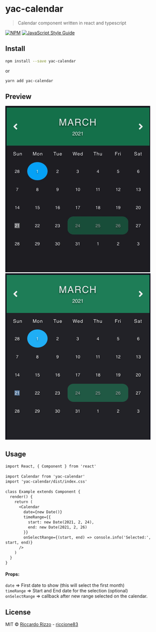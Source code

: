 # yac-calendar

> Calendar component written in react and typescript

[![NPM](https://img.shields.io/npm/v/yac-calendar.svg)](https://www.npmjs.com/package/yac-calendar) [![JavaScript Style Guide](https://img.shields.io/badge/code_style-standard-brightgreen.svg)](https://standardjs.com)

## Install

```bash
npm install --save yac-calendar
```

or

```bash
yarn add yac-calendar
```

## Preview

![alt text](https://github.com/riccione83/yac-calendar/raw/master/example/ezgif-7-ee8485ad0ff8.gif?raw=true)
![alt text](https://github.com/riccione83/yac-calendar/raw/master/example/Screenshot.png)

## Usage

```tsx
import React, { Component } from 'react'

import Calendar from 'yac-calendar'
import 'yac-calendar/dist/index.css'

class Example extends Component {
  render() {
    return (
      <Calendar
        date={new Date()}
        timeRange={{
          start: new Date(2021, 2, 24),
          end: new Date(2021, 2, 26)
        }}
        onSelectRange={(start, end) => console.info('Selected:', start, end)}
      />
    )
  }
}
```

#### Props:

`date` => First date to show (this will select the first month)<br>
`timeRange` => Start and End date for the selection (optional)<br>
`onSelectRange` => callback after new range selected on the calendar.<br>

## License

MIT © [Riccardo Rizzo](https://www.riccardorizzo.eu) - [riccione83](https://github.com/riccione83)
